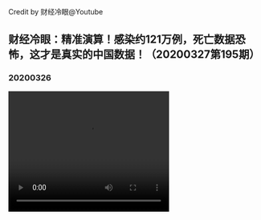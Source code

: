 Credit by 财经冷眼@Youtube
## 财经冷眼：精准演算！感染约121万例，死亡数据恐怖，这才是真实的中国数据！（20200327第195期）
### 20200326
<video width="320" height="240" controls>
  <source src="/财经冷眼/videos/20200326_AX6gm0-TgJ4-split-001.mp4" type="video/mp4">
</video>
